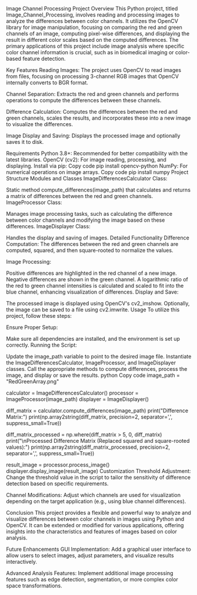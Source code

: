 Image Channel Processing
Project Overview
This Python project, titled Image_Channel_Processing, involves reading and processing images to analyze the differences between color channels. It utilizes the OpenCV library for image manipulation, focusing on comparing the red and green channels of an image, computing pixel-wise differences, and displaying the result in different color scales based on the computed differences. The primary applications of this project include image analysis where specific color channel information is crucial, such as in biomedical imaging or color-based feature detection.

Key Features
Reading Images: The project uses OpenCV to read images from files, focusing on processing 3-channel RGB images that OpenCV internally converts to BGR format.

Channel Separation: Extracts the red and green channels and performs operations to compute the differences between these channels.

Difference Calculation: Computes the differences between the red and green channels, scales the results, and incorporates these into a new image to visualize the differences.

Image Display and Saving: Displays the processed image and optionally saves it to disk.

Requirements
Python 3.8+: Recommended for better compatibility with the latest libraries.
OpenCV (cv2): For image reading, processing, and displaying. Install via pip:
Copy code
pip install opencv-python
NumPy: For numerical operations on image arrays.
Copy code
pip install numpy
Project Structure
Modules and Classes
ImageDifferencesCalculator Class:

Static method compute_differences(image_path) that calculates and returns a matrix of differences between the red and green channels.
ImageProcessor Class:

Manages image processing tasks, such as calculating the difference between color channels and modifying the image based on these differences.
ImageDisplayer Class:

Handles the display and saving of images.
Detailed Functionality
Difference Computation: The differences between the red and green channels are computed, squared, and then square-rooted to normalize the values.

Image Processing:

Positive differences are highlighted in the red channel of a new image.
Negative differences are shown in the green channel.
A logarithmic ratio of the red to green channel intensities is calculated and scaled to fit into the blue channel, enhancing visualization of differences.
Display and Save:

The processed image is displayed using OpenCV's cv2_imshow.
Optionally, the image can be saved to a file using cv2.imwrite.
Usage
To utilize this project, follow these steps:

Ensure Proper Setup:

Make sure all dependencies are installed, and the environment is set up correctly.
Running the Script:

Update the image_path variable to point to the desired image file.
Instantiate the ImageDifferencesCalculator, ImageProcessor, and ImageDisplayer classes.
Call the appropriate methods to compute differences, process the image, and display or save the results.
python
Copy code
image_path = "RedGreenArray.png"

calculator = ImageDifferencesCalculator()
processor = ImageProcessor(image_path)
displayer = ImageDisplayer()

diff_matrix = calculator.compute_differences(image_path)
print("Difference Matrix:")
print(np.array2string(diff_matrix, precision=2, separator=',', suppress_small=True))

diff_matrix_processed = np.where(diff_matrix > 5, 0, diff_matrix)
print("\nProcessed Difference Matrix (Replaced squared and square-rooted values):")
print(np.array2string(diff_matrix_processed, precision=2, separator=',', suppress_small=True))

result_image = processor.process_image()
displayer.display_image(result_image)
Customization
Threshold Adjustment: Change the threshold value in the script to tailor the sensitivity of difference detection based on specific requirements.

Channel Modifications: Adjust which channels are used for visualization depending on the target application (e.g., using blue channel differences).

Conclusion
This project provides a flexible and powerful way to analyze and visualize differences between color channels in images using Python and OpenCV. It can be extended or modified for various applications, offering insights into the characteristics and features of images based on color analysis.

Future Enhancements
GUI Implementation: Add a graphical user interface to allow users to select images, adjust parameters, and visualize results interactively.

Advanced Analysis Features: Implement additional image processing features such as edge detection, segmentation, or more complex color space transformations.
